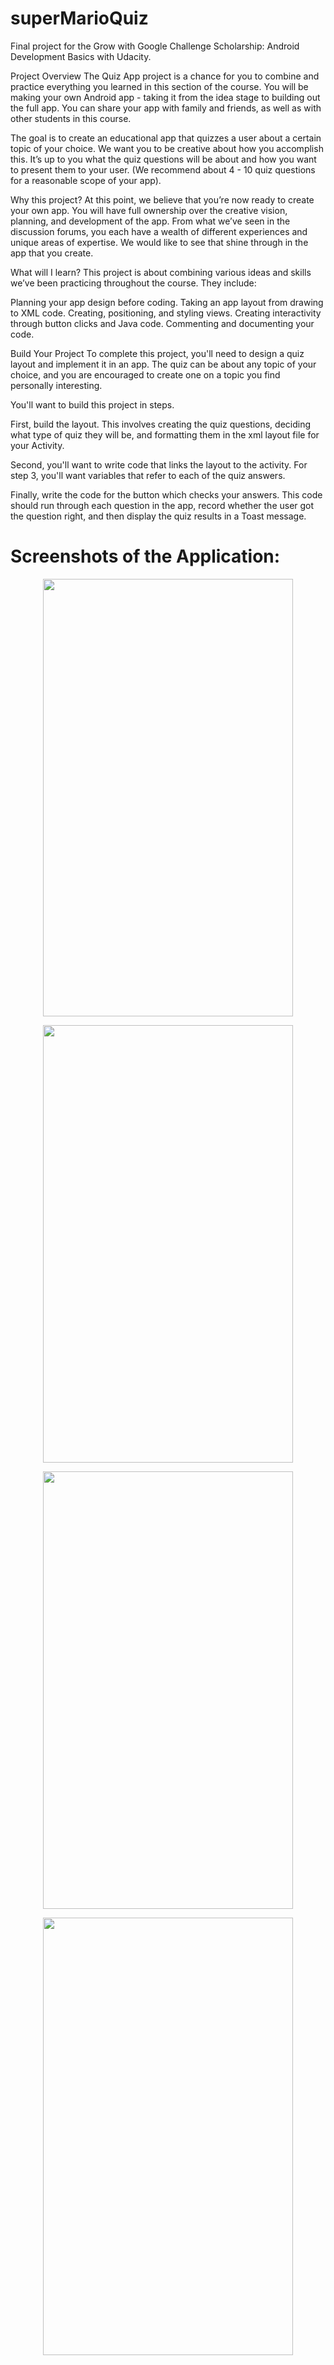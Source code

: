 # superMarioQuiz
Final project for the Grow with Google Challenge Scholarship: Android Development Basics with Udacity.

Project Overview
The Quiz App project is a chance for you to combine and practice everything you learned in this section of the course. You will be making your own Android app - taking it from the idea stage to building out the full app. You can share your app with family and friends, as well as with other students in this course.

The goal is to create an educational app that quizzes a user about a certain topic of your choice. We want you to be creative about how you accomplish this. It’s up to you what the quiz questions will be about and how you want to present them to your user. (We recommend about 4 - 10 quiz questions for a reasonable scope of your app).

Why this project?
At this point, we believe that you’re now ready to create your own app. You will have full ownership over the creative vision, planning, and development of the app. From what we’ve seen in the discussion forums, you each have a wealth of different experiences and unique areas of expertise. We would like to see that shine through in the app that you create.

What will I learn?
This project is about combining various ideas and skills we’ve been practicing throughout the course. They include:

Planning your app design before coding.
Taking an app layout from drawing to XML code.
Creating, positioning, and styling views.
Creating interactivity through button clicks and Java code.
Commenting and documenting your code.

Build Your Project
To complete this project, you'll need to design a quiz layout and implement it in an app. The quiz can be about any topic of your choice, and you are encouraged to create one on a topic you find personally interesting.

You'll want to build this project in steps.

First, build the layout. This involves creating the quiz questions, deciding what type of quiz they will be, and formatting them in the xml layout file for your Activity.

Second, you'll want to write code that links the layout to the activity. For step 3, you'll want variables that refer to each of the quiz answers.

Finally, write the code for the button which checks your answers. This code should run through each question in the app, record whether the user got the question right, and then display the quiz results in a Toast message.

# Screenshots of the Application:

<!-- ![image](https://user-images.githubusercontent.com/25850024/38763991-04d726ac-3f64-11e8-8169-1f7ae5afa47c.png) -->

<!-- ![image](https://user-images.githubusercontent.com/25850024/38763998-1985ee4e-3f64-11e8-9f73-ed794c4cf07a.png) -->

<!-- ![image](https://user-images.githubusercontent.com/25850024/38763999-24437c66-3f64-11e8-89aa-90abba74abd6.png) -->

<!-- ![image](https://user-images.githubusercontent.com/25850024/38764002-2c6fb9ae-3f64-11e8-943c-aa1339951dd0.png) -->

<p align="center">
<img src="https://user-images.githubusercontent.com/25850024/38763991-04d726ac-3f64-11e8-8169-1f7ae5afa47c.png" width="400" height="700"/>
</p>

<p align="center">
<img src="https://user-images.githubusercontent.com/25850024/38763998-1985ee4e-3f64-11e8-9f73-ed794c4cf07a.png" width="400" height="700"/>
</p>

<p align="center">
<img src="https://user-images.githubusercontent.com/25850024/38763999-24437c66-3f64-11e8-89aa-90abba74abd6.png" width="400" height="700"/>
</p>

<p align="center">
<img src="https://user-images.githubusercontent.com/25850024/38764002-2c6fb9ae-3f64-11e8-943c-aa1339951dd0.png" width="400" height="700"/>
</p>
